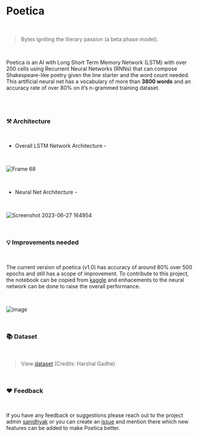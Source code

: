 


# Poetica
<br>

> Bytes igniting the literary passion (a beta phase model). 
<br>

Poetica is an AI with Long Short Term Memory Network (LSTM) with over 200 cells using Recurrent Neural Networks (RNNs) that can compose Shakespeare-like poetry given the line starter and the word count needed. This artificial neural net has a vocabulary of more than **3800 words** and an accuracy rate of over 80% on it’s n-grammed training dataset.

<br>

<br>

### ⚒️ Architecture
<br>

- Overall LSTM Network Architecture -
<br>


![Frame 68](https://github.com/notsanidhyak/Poetica/assets/86651116/2fd15c23-d7a6-4cd1-9fc4-9715deb4147e)

<br>

- Neural Net Architecture -
<br>

![Screenshot 2023-06-27 164954](https://github.com/notsanidhyak/Poetica/assets/86651116/767335d7-e327-4c5b-a2ca-e96bcd72a8b8)

<br>

### 💡 Improvements needed
<br>

The current version of poetica (v1.0) has accuracy of around 80% over 500 epochs and still has a scope of improvement. To contribute to this project, the notebook can be copied from [kaggle](https://www.kaggle.com/code/sanidhyak/poemsbyai) and enhacements to the neural network can be done to raise the overall performance.

<br>

![image](https://github.com/notsanidhyak/Poetica/assets/86651116/a4df29d7-7140-474b-b2f6-da46ab245850)

<br>

### 📚 Dataset
<br>

> View [dataset](https://www.kaggle.com/datasets/harshalgadhe/poem-generation) (Credits: Harshal Gadhe)
<br>

### ❤️ Feedback
<br>

If you have any feedback or suggestions please reach out to the project admin [sanidhyak](https://github.com/notsanidhyak) or you can create an [issue](https://github.com/notsanidhyak/Poetica/issues) and mention there which new features can be added to make Poetica better.





